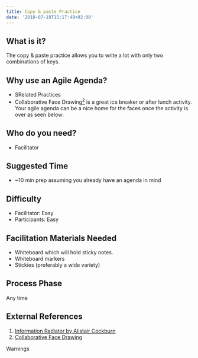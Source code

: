 ```yaml
---
title: Copy & paste Practice
date: '2018-07-19T15:17:49+02:00'
---
```

## What is it?

The copy & paste practice allows you to write a lot with only two combinations of keys.

## Why use an Agile Agenda?

* SRelated Practices
* Collaborative Face Drawing[<sup>2</sup>](#footnote-2) is a great ice breaker or after lunch activity. Your agile agenda can be a nice home for the faces once the activity is over as seen below:

## Who do you need?

* Facilitator

## Suggested Time

* ~10 min prep assuming you already have an agenda in mind

## Difficulty

* Facilitator: Easy
* Participants: Easy

## Facilitation Materials Needed

* Whiteboard which will hold sticky notes.
* Whiteboard markers
* Stickies (preferably a wide variety)

## Process Phase

Any time

## External References

1. <a name="footnote-1"></a>[Information Radiator by Alistair Cockburn](http://alistair.cockburn.us/Information+radiator)
2. <a name="footnote-2"></a>[Collaborative Face Drawing](http://www.funretrospectives.com/collaborative-face-drawing/)

Warnings
